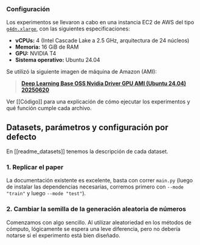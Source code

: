 ### Configuración

Los experimentos se llevaron a cabo en una instancia EC2 de AWS del tipo [`g4dn.xlarge`](https://aws.amazon.com/ec2/instance-types/g4/), con las siguientes especificaciones:

- **vCPUs:** 4 (Intel Cascade Lake a 2.5 GHz, arquitectura de 24 núcleos)
- **Memoria:** 16 GiB de RAM
- **GPU:** NVIDIA T4
- **Sistema operativo:** Ubuntu 24.04

Se utilizó la siguiente imagen de máquina de Amazon (AMI):

> [**Deep Learning Base OSS Nvidia Driver GPU AMI (Ubuntu 24.04) 20250620**](https://docs.aws.amazon.com/dlami/latest/devguide/aws-deep-learning-base-gpu-ami-ubuntu-24-04.html)

Ver [[Código]] para una explicación de cómo ejecutar los experimentos y qué función cumple cada archivo.
## Datasets, parámetros y configuración por defecto
En [[readme_datasets]] tenemos la descripción de cada dataset.

### 1. Replicar el paper
La documentación existente es excelente, basta con correr `main.py` (luego de instalar las dependencias necesarias, corremos primero con `--mode "train"` y luego `--mode "test"`).

### 2. Cambiar la semilla de la generación aleatoria de números
Comenzamos con algo sencillo. Al utilizar aleatoriedad en los métodos de cómputo, lógicamente se espera una leve diferencia, pero no debería notarse si el experimento está bien diseñado.